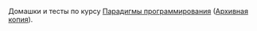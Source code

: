 Домашки и тесты по курсу [Парадигмы программирования](https://www.kgeorgiy.info/courses/paradigms/homeworks.html)
([Архивная копия](https://web.archive.org/save/https://www.kgeorgiy.info/courses/paradigms/homeworks.html)).
